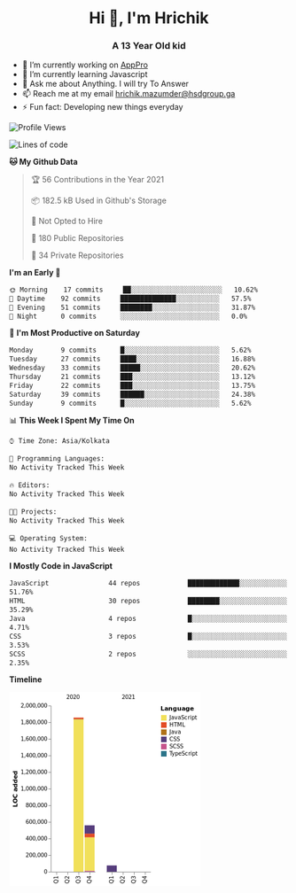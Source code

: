 <h1 align="center">Hi 👋, I'm Hrichik</h1>
<h3 align="center">A 13 Year Old kid</h3>


- 🔭 I’m currently working on [AppPro](https://apppro.in)
- 🌱 I’m currently learning Javascript
- 💬 Ask me about Anything. I will try To Answer
- 📫 Reach me at my email hrichik.mazumder@hsdgroup.ga
- ⚡ Fun fact: Developing new things everyday

<!--START_SECTION:waka-->
![Profile Views](http://img.shields.io/badge/Profile%20Views-0-blue)

![Lines of code](https://img.shields.io/badge/From%20Hello%20World%20I%27ve%20Written-2.5%20million%20lines%20of%20code-blue)

**🐱 My Github Data** 

> 🏆 56 Contributions in the Year 2021
 > 
> 📦 182.5 kB Used in Github's Storage 
 > 
> 🚫 Not Opted to Hire
 > 
> 📜 180 Public Repositories 
 > 
> 🔑 34 Private Repositories  
 > 
**I'm an Early 🐤** 

```text
🌞 Morning    17 commits     ██░░░░░░░░░░░░░░░░░░░░░░░   10.62% 
🌆 Daytime    92 commits     ██████████████░░░░░░░░░░░   57.5% 
🌃 Evening    51 commits     ████████░░░░░░░░░░░░░░░░░   31.87% 
🌙 Night      0 commits      ░░░░░░░░░░░░░░░░░░░░░░░░░   0.0%

```
📅 **I'm Most Productive on Saturday** 

```text
Monday       9 commits      █░░░░░░░░░░░░░░░░░░░░░░░░   5.62% 
Tuesday      27 commits     ████░░░░░░░░░░░░░░░░░░░░░   16.88% 
Wednesday    33 commits     █████░░░░░░░░░░░░░░░░░░░░   20.62% 
Thursday     21 commits     ███░░░░░░░░░░░░░░░░░░░░░░   13.12% 
Friday       22 commits     ███░░░░░░░░░░░░░░░░░░░░░░   13.75% 
Saturday     39 commits     ██████░░░░░░░░░░░░░░░░░░░   24.38% 
Sunday       9 commits      █░░░░░░░░░░░░░░░░░░░░░░░░   5.62%

```


📊 **This Week I Spent My Time On** 

```text
⌚︎ Time Zone: Asia/Kolkata

💬 Programming Languages: 
No Activity Tracked This Week

🔥 Editors: 
No Activity Tracked This Week

🐱‍💻 Projects: 
No Activity Tracked This Week

💻 Operating System: 
No Activity Tracked This Week

```

**I Mostly Code in JavaScript** 

```text
JavaScript               44 repos            █████████████░░░░░░░░░░░░   51.76% 
HTML                     30 repos            ████████░░░░░░░░░░░░░░░░░   35.29% 
Java                     4 repos             █░░░░░░░░░░░░░░░░░░░░░░░░   4.71% 
CSS                      3 repos             █░░░░░░░░░░░░░░░░░░░░░░░░   3.53% 
SCSS                     2 repos             ░░░░░░░░░░░░░░░░░░░░░░░░░   2.35%

```


**Timeline**

![Chart not found](https://raw.githubusercontent.com/hrichiksite/hrichiksite/master/charts/bar_graph.png) 


<!--END_SECTION:waka-->
